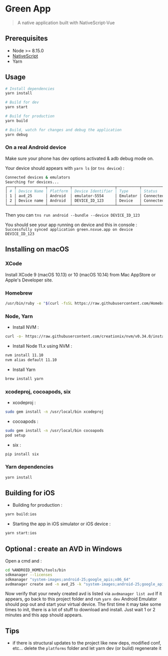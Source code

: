 # Green App

> A native application built with NativeScript-Vue

## Prerequisites

* Node >= 8.15.0
* [NativeScript](https://docs.nativescript.org/angular/start/quick-setup)
* Yarn

## Usage

```bash
# Install dependencies
yarn install

# Build for dev
yarn start

# Build for production
yarn build

# Build, watch for changes and debug the application
yarn debug
```

### On a real Android device

Make sure your phone has dev options activated & adb debug mode on.

Your device should appears with `yarn ls` (or `tns device`) :

```bash
Connected devices & emulators
Searching for devices...
┌───┬─────────────┬──────────┬───────────────────┬──────────┬───────────┐
│ # │ Device Name │ Platform │ Device Identifier │ Type     │ Status    │
│ 1 │ avd_25      │ Android  │ emulator-5554     │ Emulator │ Connected │
│ 2 │ Device name │ Android  │ DEVICE_ID_123     │ Device   │ Connected │
└───┴─────────────┴──────────┴───────────────────┴──────────┴───────────┘
```

Then you can `tns run android --bundle --device DEVICE_ID_123`

You should see your app running on device and this in console : `Successfully synced application green.nsvue.app on device DEVICE_ID_123`

## Installing on macOS

### XCode

Install XCode 9 (macOS 10.13) or 10 (macOS 10.14) from Mac AppStore or Apple's Developer site.

### Homebrew

```bash
/usr/bin/ruby -e "$(curl -fsSL https://raw.githubusercontent.com/Homebrew/install/master/install)"
```

### Node, Yarn

* Install NVM :

```bash
curl -o- https://raw.githubusercontent.com/creationix/nvm/v0.34.0/install.sh | bash
```

* Install Node 11.x using NVM :

```bash
nvm install 11.10
nvm alias default 11.10
```

* Install Yarn

```bash
brew install yarn
```

### xcodeproj, cocoapods, six

* xcodeproj :

```bash
sudo gem install -n /usr/local/bin xcodeproj
```

* cocoapods :

```bash
sudo gem install -n /usr/local/bin cocoapods
pod setup
```

* six :

```bash
pip install six
```

### Yarn dependencies

```bash
yarn install
```

## Building for iOS

* Building for production :

```bash
yarn build:ios
```

* Starting the app in iOS simulator or iOS device :

```bash
yarn start:ios
```

## Optional : create an AVD in Windows

Open a cmd and :

```bash
cd %ANDROID_HOME%/tools/bin
sdkmanager --licenses
sdkmanager "system-images;android-25;google_apis;x86_64"
avdmanager create avd -n avd_25 -k "system-images;android-25;google_apis;x86_64"
```

Now verify that your newly created avd is listed via `avdmanager list avd`
If it appears, go back to this project folder and run `yarn dev`
Android Emulator should pop out and start your virtual device.
The first time it may take some times to init, there is a lot of stuff to download and install.
Just wait 1 or 2 minutes and this app should appears.

## Tips

* if there is structural updates to the project like new deps, modified conf, etc... delete the `platforms` folder and let yarn dev (or build) regenerate it
